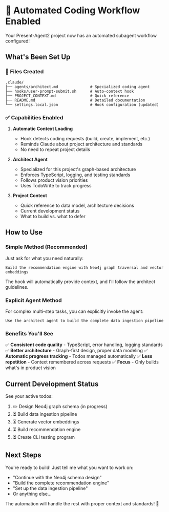 # 🤖 Automated Coding Workflow Enabled

Your Present-Agent2 project now has an automated subagent workflow configured!

## What's Been Set Up

### 📁 Files Created
```
.claude/
├── agents/architect.md              # Specialized coding agent
├── hooks/user-prompt-submit.sh      # Auto-context hook
├── PROJECT_CONTEXT.md               # Quick reference
├── README.md                        # Detailed documentation
└── settings.local.json              # Hook configuration (updated)
```

### ✅ Capabilities Enabled

1. **Automatic Context Loading**
   - Hook detects coding requests (build, create, implement, etc.)
   - Reminds Claude about project architecture and standards
   - No need to repeat project details

2. **Architect Agent**
   - Specialized for this project's graph-based architecture
   - Enforces TypeScript, logging, and testing standards
   - Follows product vision priorities
   - Uses TodoWrite to track progress

3. **Project Context**
   - Quick reference to data model, architecture decisions
   - Current development status
   - What to build vs. what to defer

## How to Use

### Simple Method (Recommended)
Just ask for what you need naturally:

```
Build the recommendation engine with Neo4j graph traversal and vector embeddings
```

The hook will automatically provide context, and I'll follow the architect guidelines.

### Explicit Agent Method
For complex multi-step tasks, you can explicitly invoke the agent:

```
Use the architect agent to build the complete data ingestion pipeline
```

### Benefits You'll See

✅ **Consistent code quality** - TypeScript, error handling, logging standards
✅ **Better architecture** - Graph-first design, proper data modeling
✅ **Automatic progress tracking** - Todos managed automatically
✅ **Less repetition** - Context remembered across requests
✅ **Focus** - Only builds what's in product vision

## Current Development Status

See your active todos:
1. ✏️ Design Neo4j graph schema (in progress)
2. ⏳ Build data ingestion pipeline
3. ⏳ Generate vector embeddings
4. ⏳ Build recommendation engine
5. ⏳ Create CLI testing program

## Next Steps

You're ready to build! Just tell me what you want to work on:

- "Continue with the Neo4j schema design"
- "Build the complete recommendation engine"
- "Set up the data ingestion pipeline"
- Or anything else...

The automation will handle the rest with proper context and standards! 🚀

